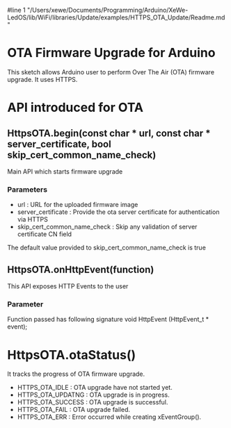 #line 1 "/Users/xewe/Documents/Programming/Arduino/XeWe-LedOS/lib/WiFi/libraries/Update/examples/HTTPS_OTA_Update/Readme.md"
# OTA Firmware Upgrade for Arduino
This sketch allows Arduino user to perform Over The Air (OTA) firmware upgrade. It uses HTTPS.

# API introduced for OTA

## HttpsOTA.begin(const char * url, const char * server_certificate, bool skip_cert_common_name_check)

Main API which starts firmware upgrade

### Parameters
* url : URL for the uploaded firmware image
* server_certificate : Provide the ota server certificate for authentication via HTTPS
* skip_cert_common_name_check : Skip any validation of server certificate CN field

The default value provided to skip_cert_common_name_check is true

## HttpsOTA.onHttpEvent(function)

This API exposes HTTP Events to the user

### Parameter
Function passed has following signature
void HttpEvent (HttpEvent_t * event);

# HttpsOTA.otaStatus()

It tracks the progress of OTA firmware upgrade.
* HTTPS_OTA_IDLE : OTA upgrade have not started yet.
* HTTPS_OTA_UPDATNG : OTA upgrade is in progress.
* HTTPS_OTA_SUCCESS : OTA upgrade is successful.
* HTTPS_OTA_FAIL : OTA upgrade failed.
* HTTPS_OTA_ERR : Error occurred while creating xEventGroup().
